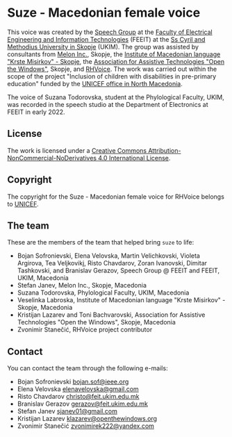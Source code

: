 # Suze - Macedonian female voice

This voice was created by the [Speech Group](https://speech.feit.ukim.edu.mk/) at the [Faculty of Electrical Engineering and Information Technologies](https://feit.ukim.edu.mk/) (FEEIT) at the [Ss Cyril and Methodius University in Skopje](http://www.ukim.edu.mk/) (UKIM). The group was assisted by consultants from [Melon Inc.](https://www.melontech.com/), Skopje, the [Institute of Macedonian language "Krste Misirkov" - Skopje](http://www.imj.ukim.edu.mk/), the [Association for Assistive Technologies "Open the Windows"](www.openthewindows.org/), Skopje, and [RHVoice](https://rhvoice.org/). The work was carried out within the scope of the project "Inclusion of children with disabilities in pre-primary education" funded by the [UNICEF office in North Macedonia](https://www.unicef.org/northmacedonia/). 

The voice of Suzana Todorovska, student at the Phylological Faculty, UKIM, was recorded in the speech studio at the Department of Electronics at FEEIT in early 2022.

## License

The work is licensed under a [Creative Commons Attribution-NonCommercial-NoDerivatives 4.0 International License](http://creativecommons.org/licenses/by-nc-nd/4.0/). 

## Copyright

The copyright for the Suze - Macedonian female voice for RHVoice belongs to [UNICEF](https://www.unicef.org). 

## The team

These are the members of the team that helped bring `suze` to life: 
- Bojan Sofronievski, Elena Velovska, Martin Velichkovski, Violeta Argirova, Tea Veljkovikj, Risto Chavdarov, Zoran Ivanovski, Dimitar Tashkovski, and Branislav Gerazov, Speech Group @ FEEIT and FEEIT, UKIM, Macedonia
- Stefan Janev, Melon Inc., Skopje, Macedonia
- Suzana Todorovska, Phylological Faculty, UKIM, Macedonia
- Veselinka Labroska, Institute of Macedonian language "Krste Misirkov" - Skopje, Macedonia
- Kristijan Lazarev and Toni Bachvarovski, Association for Assistive Technologies "Open the Windows", Skopje, Macedonia
- Zvonimir Stanečić, RHVoice project contributor

## Contact

You can contact the team through the following e-mails:

- Bojan Sofronievski <a href="mailto:bojan.sof@ieee.org">bojan.sof@ieee.org</a>
- Elena Velovska <a href="mailto:elenavelovska@gmail.com">elenavelovska@gmail.com</a>
- Risto Chavdarov <a href="mailto:christo@feit.ukim.edu.mk">christo@feit.ukim.edu.mk</a>
- Branislav Gerazov <a href="mailto:gerazov@feit.ukim.edu.mk">gerazov@feit.ukim.edu.mk</a>
- Stefan Janev <a href="mailto:sjanev01@gmail.com">sjanev01@gmail.com</a>
- Kristijan Lazarev <a href="mailto:klazarev@openthewindows.org">klazarev@openthewindows.org</a>
- Zvonimir Stanečić <a href="mailto:zvonimirek222@yandex.com">zvonimirek222@yandex.com</a>

